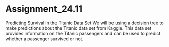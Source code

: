 # Assignment_24.11

Predicting Survival in the Titanic Data Set
We will be using a decision tree to make predictions about the Titanic data set from
Kaggle. This data set provides information on the Titanic passengers and can be used to
predict whether a passenger survived or not.
